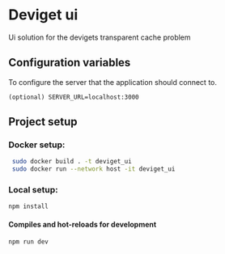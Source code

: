 # Deviget ui

Ui solution for the devigets transparent cache problem

## Configuration variables
To configure the server that the application should connect to.
```
(optional) SERVER_URL=localhost:3000
```

## Project setup

### Docker setup:
```bash
 sudo docker build . -t deviget_ui
 sudo docker run --network host -it deviget_ui
```

### Local setup: 
```
npm install
```

#### Compiles and hot-reloads for development
```
npm run dev
```

